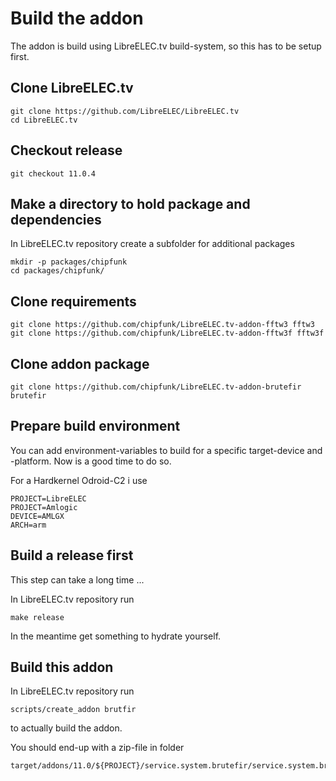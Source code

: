 # Build the addon

The addon is build using LibreELEC.tv build-system, so this has to be setup first.


## Clone LibreELEC.tv

    git clone https://github.com/LibreELEC/LibreELEC.tv
    cd LibreELEC.tv


## Checkout release

    git checkout 11.0.4


## Make a directory to hold package and dependencies

In LibreELEC.tv repository create a subfolder for additional packages

    mkdir -p packages/chipfunk
    cd packages/chipfunk/


## Clone requirements

    git clone https://github.com/chipfunk/LibreELEC.tv-addon-fftw3 fftw3
    git clone https://github.com/chipfunk/LibreELEC.tv-addon-fftw3f fftw3f


## Clone addon package

    git clone https://github.com/chipfunk/LibreELEC.tv-addon-brutefir brutefir


## Prepare build environment

You can add environment-variables to build for a specific target-device and -platform. Now is a good time to do so.

For a Hardkernel Odroid-C2 i use

    PROJECT=LibreELEC
    PROJECT=Amlogic
    DEVICE=AMLGX
    ARCH=arm


## Build a release first

This step can take a long time ...

In LibreELEC.tv repository run

    make release


In the meantime get something to hydrate yourself.


## Build this addon

In LibreELEC.tv repository run

    scripts/create_addon brutfir

to actually build the addon.

You should end-up with a zip-file in folder

    target/addons/11.0/${PROJECT}/service.system.brutefir/service.system.brutefir-${VERSION}-${ADDON_VERSION}.zip

